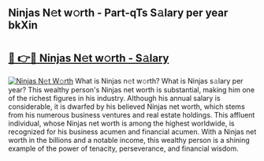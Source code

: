 ## Ninjas N𝚎t w𝚘rth - Part-qTs S𝚊lary per year bkXin

# <h2><a href="http://gc1z46p.nevu.top/?p=Ninjas">🔗 👉🔴 Ninjas N𝚎t w𝚘rth - S𝚊lary</a></h2>

[![Ninjas N𝚎t W𝚘rth](https://i.imgur.com/Oavwk0R.jpeg)](http://gc1z46p.nevu.top/?p=Ninjas)
What is Ninjas n𝚎t w𝚘rth? What is Ninjas s𝚊lary per year?
This wealthy person's Ninjas net worth is substantial, making him one of the richest figures in his industry. Although his annual salary is considerable, it is dwarfed by his believed Ninjas net worth, which stems from his numerous business ventures and real estate holdings. This affluent individual, whose Ninjas net worth is among the highest worldwide, is recognized for his business acumen and financial acumen. With a Ninjas net worth in the billions and a notable income, this wealthy person is a shining example of the power of tenacity, perseverance, and financial wisdom.
